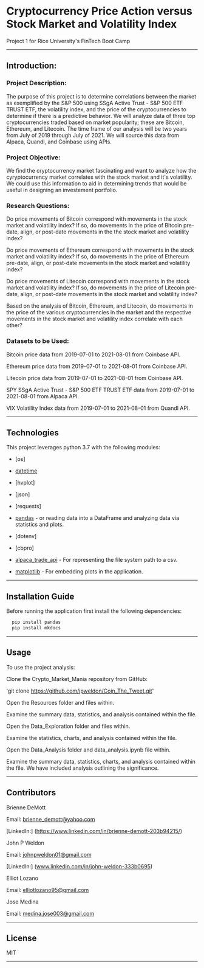 # Cryptocurrency Price Action versus Stock Market and Volatility Index

Project 1 for Rice University's FinTech Boot Camp

---

## Introduction:

### Project Description:

The purpose of this project is to determine correlations between the market as exemplified by the S&P 500 using SSgA Active Trust - S&P 500 ETF TRUST ETF, the volatility index, and the price of the cryptocurrencies to determine if there is a predictive behavior. We will analyze data of three top cryptocurrencies traded based on market popularity; these are Bitcoin, Ethereum, and Litecoin. The time frame of our analysis will be two years from July of 2019 through July of 2021. We will source this data from Alpaca, Quandl, and Coinbase using APIs.

### Project Objective:

We find the cryptocurrency market fascinating and want to analyze how the cyryptocurrency market correlates with the stock market and it's volatility. We could use this information to aid in determining trends that would be useful in designing an investement portfolio.

### Research Questions:

Do price movements of Bitcoin correspond with movements in the stock market and volatility index? If so, do movements in the price of Bitcoin  pre-date, align, or post-date movements in the the stock market and volatility index?

Do price movements of Ethereum correspond with movements in the stock market and volatility index? If so, do movements in the price of Ethereum  pre-date, align, or post-date movements in the stock market and volatility index?

Do price movements of Litecoin correspond with movements in the stock market and volatility index? If so, do movements in the price of Litecoin  pre-date, align, or post-date movements in the stock market and volatility index?

Based on the analysis of Bitcoin, Ethereum, and Litecoin, do movements in the price of the various cryptocurrencies in the market and the respective movements in the stock market and volatility index correlate with each other?

### Datasets to be Used: 

Bitcoin price data from 2019-07-01 to 2021-08-01 from Coinbase API.

Ethereum price data from 2019-07-01 to 2021-08-01 from Coinbase API.

Litecoin price data from 2019-07-01 to 2021-08-01 from Coinbase API.

SPY SSgA Active Trust - S&P 500 ETF TRUST ETF data from 2019-07-01 to 2021-08-01 from Alpaca API.

VIX Volatility Index data from 2019-07-01 to 2021-08-01 from Quandl API.

---

## Technologies

This project leverages python 3.7 with the following modules:

* [os]

* [datetime](https://docs.python.org/3/library/datetime.html)

* [hvplot]

* [json]

* [requests]

* [pandas](https://github.com/pandas-dev/pandas) - or reading data into a DataFrame and analyzing data via statistics and plots.

* [dotenv]

* [cbpro]

* [alpaca_trade_api](https://docs.python.org/3/library/pathlib.html) - For representing the file system path to a csv.

* [matplotlib](https://matplotlib.org/stable/users/index.html) - For embedding plots in the application.

---

## Installation Guide

Before running the application first install the following dependencies:

```python
  pip install pandas
  pip install mkdocs
```

---

## Usage

To use the project analysis:

Clone the Crypto_Market_Mania repository from GitHub:

'git clone https://github.com/jpweldon/Coin_The_Tweet.git'

Open the Resources folder and files within.

Examine the summary data, statistics, and analysis contained within the file.

Open the Data_Exploration folder and files within.

Examine the statistics, charts, and analysis contained within the file.

Open the Data_Analysis folder and data_analysis.ipynb file within.

Examine the summary data, statistics, charts, and analysis contained within the file. We have included analysis outlining the significance.

---

## Contributors

Brienne DeMott

Email: brienne_demott@yahoo.com

[LinkedIn:] (https://www.linkedin.com/in/brienne-demott-203b94215/)

John P Weldon

Email: johnpweldon01@gmail.com

[LinkedIn:] (www.linkedin.com/in/john-weldon-333b0695)

Elliot Lozano

Email: elliotlozano95@gmail.com

Jose Medina

Email: medina.jose003@gmail.com

---

## License

MIT

---

